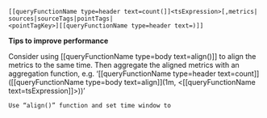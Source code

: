 ```
[[queryFunctionName type=header text=count(]]<tsExpression>[,metrics|
sources|sourceTags|pointTags|
<pointTagKey>][[queryFunctionName type=header text=)]]
```

**Tips to improve performance**

Consider using [[queryFunctionName type=body text=align()]] to align the metrics to the same time. Then aggregate the aligned metrics with an aggregation function, e.g. ‘[[queryFunctionName type=header text=count]]([[queryFunctionName type=body text=align]](1m, <[[queryFunctionName text=tsExpression]]>))’

```
Use “align()” function and set time window to
```
